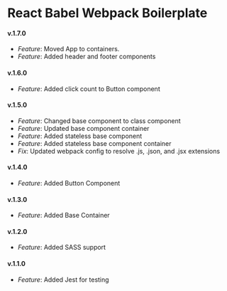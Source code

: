 # React Babel Webpack Boilerplate

#### v.1.7.0
* *Feature*: Moved App to containers.
* *Feature*: Added header and footer components

#### v.1.6.0
* *Feature*: Added click count to Button component

#### v.1.5.0
* *Feature*: Changed base component to class component
* *Feature*: Updated base component container
* *Feature*: Added stateless base component
* *Feature*: Added stateless base component container
* *Fix*: Updated webpack config to resolve .js, .json, and .jsx extensions

#### v.1.4.0
* *Feature*: Added Button Component

#### v.1.3.0
* *Feature*: Added Base Container

#### v.1.2.0
* *Feature*: Added SASS support

#### v.1.1.0
* *Feature*: Added Jest for testing
